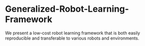 # Generalized-Robot-Learning-Framework
We present a low-cost robot learning framework that is both easily reproducible and transferable to various robots and environments.

